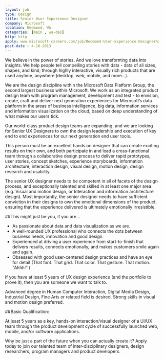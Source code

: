 ```yaml
---
layout: job
type: Design
title: Senior User Experience Designer
company: Microsoft
location: Redmond, WA
categories: [main , wa-des]
http: http
apply: www.microsoft-careers.com/job/Redmond-User-Experience-Designer%2C-Senior-Job-WA-98052/2333677/?feedId=315
post-date : 4-16-2013
---
```


We believe in the power of stories. And we love transforming data into insights. We help people tell compelling stories with data - data of all sizes, shapes, and kind; through highly interactive, visually rich products that are used anytime, anywhere (desktop, web, mobile, and more…).

We are the design discipline within the Microsoft Data Platform Group, the second largest business within Microsoft. We work as an integrated product design team with program management, development and test - to envision, create, craft and deliver next generation experiences for Microsoft’s data platform in the areas of business intelligence, big data, information services and information visualization on the cloud, based on deep understanding of what makes our users tick.

Our world-class product design teams are expanding, and we are looking for Senior UX Designers to own the design leadership and execution of key end to end experiences for our next generation end user tools.

This person must be an excellent hands on designer that can create exciting results on their own, and both participate in and lead a cross-functional team through a collaborative design process to deliver rapid prototypes, user stories, concept sketches, experience storyboards, information architecture, interaction design, visual design, motion design, design research and usability.

The senior UX designer needs to be competent in all of facets of the design process, and exceptionally talented and skilled in at least one major area (e.g. Visual and motion design, or Interaction and information architecture design). Most importantly, the senior designer needs to have sufficient conviction in their designs to own the emotional dimensions of the product, ensuring that the experience delivered is ultimately emotionally irresistible.

##This might just be you, if you are…

* As passionate about data and data visualization as we are.
* A well-rounded UX professional who connects the dots between business needs, innovation and good design.
* Experienced at driving a user experience from start-to-finish that delivers results, connects emotionally, and makes customers smile again and again.
* Obsessed with good user-centered design practices and have an eye for detail (That font. That grid. That color. That gesture. That motion. "Ahhh!".)

If you have at least 5 years of UX design experience (and the portfolio to prove it), then you are someone we want to talk to.

Advanced degree in Human Computer Interaction, Digital Media Design, Industrial Design, Fine Arts or related field is desired.
Strong skills in visual and motion design preferred.

##Basic Qualification:

At least 5 years as a key, hands-on interaction/visual designer of a UI/UX team through the product development cycle of successfully launched web, mobile, and/or software applications.

Why be just a part of the future when you can actually create it? Apply today to join our talented team of inter-disciplinary designers, design researchers, program managers and product developers.